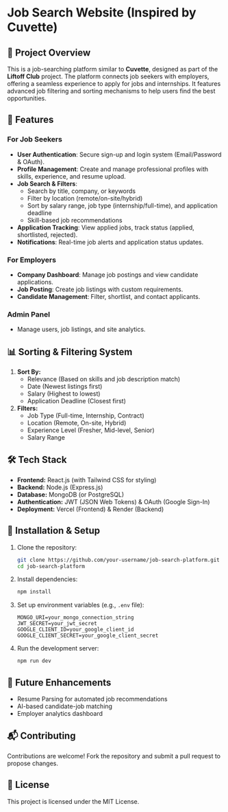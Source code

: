 # Job Search Website (Inspired by Cuvette)

## 📌 Project Overview

This is a job-searching platform similar to **Cuvette**, designed as part of the **Liftoff Club** project. The platform connects job seekers with employers, offering a seamless experience to apply for jobs and internships. It features advanced job filtering and sorting mechanisms to help users find the best opportunities.

## 🌟 Features

### For Job Seekers

- **User Authentication**: Secure sign-up and login system (Email/Password & OAuth).
- **Profile Management**: Create and manage professional profiles with skills, experience, and resume upload.
- **Job Search & Filters**:
  - Search by title, company, or keywords
  - Filter by location (remote/on-site/hybrid)
  - Sort by salary range, job type (internship/full-time), and application deadline
  - Skill-based job recommendations
- **Application Tracking**: View applied jobs, track status (applied, shortlisted, rejected).
- **Notifications**: Real-time job alerts and application status updates.

### For Employers

- **Company Dashboard**: Manage job postings and view candidate applications.
- **Job Posting**: Create job listings with custom requirements.
- **Candidate Management**: Filter, shortlist, and contact applicants.

### Admin Panel

- Manage users, job listings, and site analytics.

## 📊 Sorting & Filtering System

1. **Sort By:**
   - Relevance (Based on skills and job description match)
   - Date (Newest listings first)
   - Salary (Highest to lowest)
   - Application Deadline (Closest first)
2. **Filters:**
   - Job Type (Full-time, Internship, Contract)
   - Location (Remote, On-site, Hybrid)
   - Experience Level (Fresher, Mid-level, Senior)
   - Salary Range

## 🛠️ Tech Stack

- **Frontend:** React.js (with Tailwind CSS for styling)
- **Backend:** Node.js (Express.js)
- **Database:** MongoDB (or PostgreSQL)
- **Authentication:** JWT (JSON Web Tokens) & OAuth (Google Sign-In)
- **Deployment:** Vercel (Frontend) & Render (Backend)

## 🚀 Installation & Setup

1. Clone the repository:

   ```bash
   git clone https://github.com/your-username/job-search-platform.git
   cd job-search-platform
   ```

2. Install dependencies:

   ```bash
   npm install
   ```

3. Set up environment variables (e.g., `.env` file):

   ```env
   MONGO_URI=your_mongo_connection_string
   JWT_SECRET=your_jwt_secret
   GOOGLE_CLIENT_ID=your_google_client_id
   GOOGLE_CLIENT_SECRET=your_google_client_secret
   ```

4. Run the development server:

   ```bash
   npm run dev
   ```

## 📄 Future Enhancements

- Resume Parsing for automated job recommendations
- AI-based candidate-job matching
- Employer analytics dashboard

## 📬 Contributing

Contributions are welcome! Fork the repository and submit a pull request to propose changes.

## 📜 License

This project is licensed under the MIT License.
